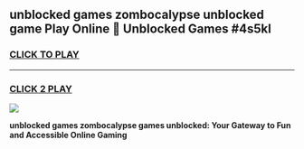
## unblocked games zombocalypse unblocked game Play Online 👋 Unblocked Games #4s5kl
<h3>
<a href="https://premium.freeplayer.one?title=unblocked_games_zombocalypse&ref=21F">CLICK TO PLAY</a></h3>
<hr>

<h3>
<a href="https://premium.freeplayer.one?title=unblocked_games_zombocalypse&ref=21F">CLICK 2 PLAY</a>
  
</h3>

<a href="https://premium.freeplayer.one?title=unblocked_games_zombocalypse&ref=21F/"><img src="https://clearcache.store/games.png"></a>


**unblocked games zombocalypse games unblocked: Your Gateway to Fun and Accessible Online Gaming**
